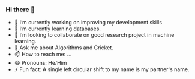 ### Hi there 👋

- 🔭 I’m currently working on improving my development skills
- 🌱 I’m currently learning databases. 
- 👯 I’m looking to collaborate on good research project in machine learning. 
- 💬 Ask me about Algorithms and Cricket.
- 📫 How to reach me: ... 
- 😄 Pronouns: He/Him
- ⚡ Fun fact: A single left circular shift to my name is my partner's name.


